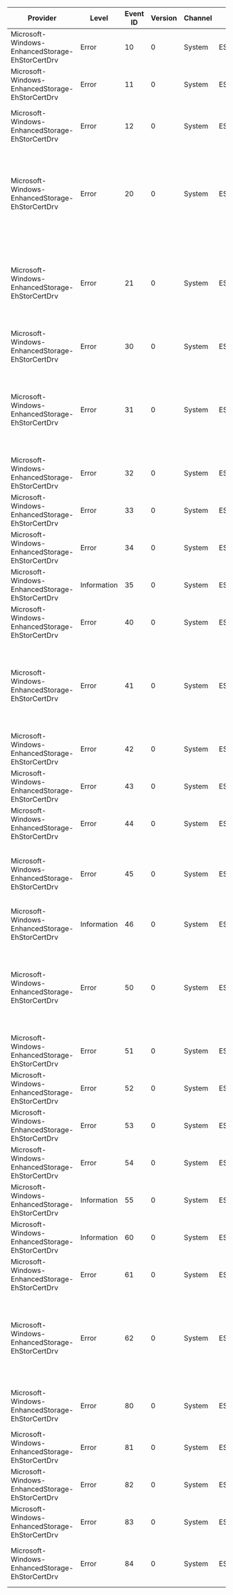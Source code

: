Provider                                         |  Level        |  Event ID  |  Version  |  Channel  |  Task                 |  Opcode                        |  Keyword  |  Message
-------------------------------------------------|---------------|------------|-----------|-----------|-----------------------|--------------------------------|-----------|---------------------------------------------------------------------------------------------------------------------------
Microsoft-Windows-EnhancedStorage-EhStorCertDrv  |  Error        |  10        |  0        |  System   |  ESCert.Init          |  Initialization                |           |  Internal driver error
Microsoft-Windows-EnhancedStorage-EhStorCertDrv  |  Error        |  11        |  0        |  System   |  ESCert.Init          |  Initialization                |           |  Device command error
Microsoft-Windows-EnhancedStorage-EhStorCertDrv  |  Error        |  12        |  0        |  System   |  ESCert.Init          |  Initialization                |           |  Driver initialization failed due to unsupported device.
Microsoft-Windows-EnhancedStorage-EhStorCertDrv  |  Error        |  20        |  0        |  System   |  ESCert.GP            |  Group Policy                  |           |  Use forbidden by policy setting. Contact your administrator for information on how to resolve this issue.
Microsoft-Windows-EnhancedStorage-EhStorCertDrv  |  Error        |  21        |  0        |  System   |  ESCert.GP            |  Group Policy                  |           |  Operation forbidden by policy setting. Contact your administrator for information on how to resolve this issue.
Microsoft-Windows-EnhancedStorage-EhStorCertDrv  |  Error        |  30        |  0        |  System   |  ESCert.DeviceAuthn   |  Device Authentication         |           |  Invalid data error
Microsoft-Windows-EnhancedStorage-EhStorCertDrv  |  Error        |  31        |  0        |  System   |  ESCert.DeviceAuthn   |  Device Authentication         |           |  Configuration error. Verify the device is configured correctly and the required certificates are available on the system.
Microsoft-Windows-EnhancedStorage-EhStorCertDrv  |  Error        |  32        |  0        |  System   |  ESCert.DeviceAuthn   |  Device Authentication         |           |  Internal driver error
Microsoft-Windows-EnhancedStorage-EhStorCertDrv  |  Error        |  33        |  0        |  System   |  ESCert.DeviceAuthn   |  Device Authentication         |           |  Invalid device response
Microsoft-Windows-EnhancedStorage-EhStorCertDrv  |  Error        |  34        |  0        |  System   |  ESCert.DeviceAuthn   |  Device Authentication         |           |  Device command error
Microsoft-Windows-EnhancedStorage-EhStorCertDrv  |  Information  |  35        |  0        |  System   |  ESCert.DeviceAuthn   |  Device Authentication         |           |
Microsoft-Windows-EnhancedStorage-EhStorCertDrv  |  Error        |  40        |  0        |  System   |  ESCert.HostAuthn     |  Host Authentication           |           |  Invalid data error
Microsoft-Windows-EnhancedStorage-EhStorCertDrv  |  Error        |  41        |  0        |  System   |  ESCert.HostAuthn     |  Host Authentication           |           |  Configuration error. Verify the device is configured correctly and the required certificates are available on the system.
Microsoft-Windows-EnhancedStorage-EhStorCertDrv  |  Error        |  42        |  0        |  System   |  ESCert.HostAuthn     |  Host Authentication           |           |  Internal driver error
Microsoft-Windows-EnhancedStorage-EhStorCertDrv  |  Error        |  43        |  0        |  System   |  ESCert.HostAuthn     |  Host Authentication           |           |  Feature is not supported
Microsoft-Windows-EnhancedStorage-EhStorCertDrv  |  Error        |  44        |  0        |  System   |  ESCert.HostAuthn     |  Host Authentication           |           |  Device command error
Microsoft-Windows-EnhancedStorage-EhStorCertDrv  |  Error        |  45        |  0        |  System   |  ESCert.HostAuthn     |  Host Authentication           |           |  Host authentication is disabled when the system is in the locked state.
Microsoft-Windows-EnhancedStorage-EhStorCertDrv  |  Information  |  46        |  0        |  System   |  ESCert.HostAuthn     |  Host Authentication           |           |
Microsoft-Windows-EnhancedStorage-EhStorCertDrv  |  Error        |  50        |  0        |  System   |  ESCert.AdminAuthn    |  Administrator Authentication  |           |  Configuration error. Verify the device is configured correctly and the required certificates are available on the system.
Microsoft-Windows-EnhancedStorage-EhStorCertDrv  |  Error        |  51        |  0        |  System   |  ESCert.AdminAuthn    |  Administrator Authentication  |           |  Internal driver error
Microsoft-Windows-EnhancedStorage-EhStorCertDrv  |  Error        |  52        |  0        |  System   |  ESCert.AdminAuthn    |  Administrator Authentication  |           |  Feature is not supported
Microsoft-Windows-EnhancedStorage-EhStorCertDrv  |  Error        |  53        |  0        |  System   |  ESCert.AdminAuthn    |  Administrator Authentication  |           |  Device command error
Microsoft-Windows-EnhancedStorage-EhStorCertDrv  |  Error        |  54        |  0        |  System   |  ESCert.AdminAuthn    |  Administrator Authentication  |           |  Invalid device response
Microsoft-Windows-EnhancedStorage-EhStorCertDrv  |  Information  |  55        |  0        |  System   |  ESCert.AdminAuthn    |  Administrator Authentication  |           |
Microsoft-Windows-EnhancedStorage-EhStorCertDrv  |  Information  |  60        |  0        |  System   |  ESCert.General       |  General                       |           |
Microsoft-Windows-EnhancedStorage-EhStorCertDrv  |  Error        |  61        |  0        |  System   |  ESCert.General       |  General                       |           |  Device initialize to manufacturer state fail
Microsoft-Windows-EnhancedStorage-EhStorCertDrv  |  Error        |  62        |  0        |  System   |  ESCert.General       |  General                       |           |  Hardware failure detected. Contact the device manufacturer for more information about the failure.
Microsoft-Windows-EnhancedStorage-EhStorCertDrv  |  Error        |  80        |  0        |  System   |  ESPwd.PasswordEvent  |  Password silo driver event    |           |  Password device is not compatible with Windows.
Microsoft-Windows-EnhancedStorage-EhStorCertDrv  |  Error        |  81        |  0        |  System   |  ESPwd.PasswordEvent  |  Password silo driver event    |           |  Password silo internal error.
Microsoft-Windows-EnhancedStorage-EhStorCertDrv  |  Error        |  82        |  0        |  System   |  ESPwd.PasswordEvent  |  Password silo driver event    |           |  Password silo returned invalid data.
Microsoft-Windows-EnhancedStorage-EhStorCertDrv  |  Error        |  83        |  0        |  System   |  ESPwd.PasswordEvent  |  Password silo driver event    |           |  Unexpected password silo authentication state.
Microsoft-Windows-EnhancedStorage-EhStorCertDrv  |  Error        |  84        |  0        |  System   |  ESPwd.PasswordEvent  |  Password silo driver event    |           |  Password silo reported an error on a password silo command.